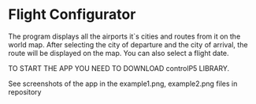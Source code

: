 # Flight Configurator
The program displays all the airports it`s cities and routes from it on the world map.
After selecting the city of departure and the city of arrival, the route will be displayed on the map. You can also select a flight date.

TO START THE APP YOU NEED TO DOWNLOAD controlP5 LIBRARY.

See screenshots of the app in the example1.png, example2.png files in repository 
